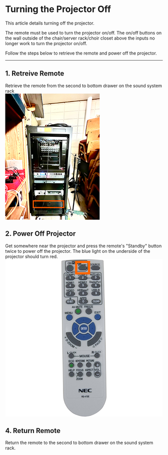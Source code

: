 # Turning the Projector Off

This article details turning off the projector.

The remote must be used to turn the projector on/off. The on/off buttons on the wall outside of the chair/server rack/choir closet above the inputs no longer work to turn the projector on/off.

Follow the steps below to retrieve the remote and power off the projector.

---

## 1. Retreive Remote
 Retrieve the remote from the second to bottom drawer on the sound system rack
 <br>![NEC Projector Remote](../../assets/images/video/turning_projector_on-off/sound-system-rack%400.1x.png)


## 2. Power Off Projector
 Get somewhere near the projector and press the remote's "Standby" button twice to power off the projector. The blue light on the underside of the projector should turn red.
 <br>![NEC Projector Remote](../../assets/images/video/turning_projector_on-off/nec-projector-remote-off%400.25x.png)

## 4. Return Remote
 Return the remote to the second to bottom drawer on the sound system rack. 